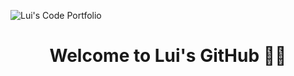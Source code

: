 ![Lui's Code Portfolio](https://github.com/bashlui/bashlui/assets/134757904/1f294b13-be7e-4e4f-b70e-c7f339c43679)

# <h1 align="center"> Welcome to Lui's GitHub 👨‍💻</h1>
